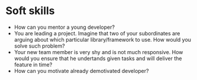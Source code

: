 # Soft skills
- How can you mentor a young developer?
- You are leading a project. Imagine that two of your subordinates are arguing about which particular library/framework to use. How would you solve such problem?
- Your new team member is very shy and is not much responsive. How would you ensure that he undertands given tasks and will deliver the feature in time?
- How can you motivate already demotivated developer?
